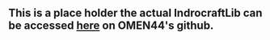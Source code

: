 <h2>This is a place holder the actual IndrocraftLib can be accessed
<a href="https://github.com/OMEN44/IndrocraftAPI">here</a> on OMEN44's github. </h2>